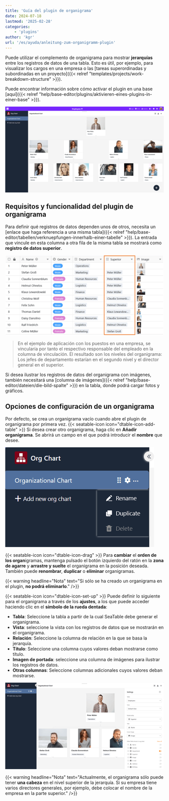 ```yaml
---
title: 'Guía del plugin de organigrama'
date: 2024-07-18
lastmod: '2025-02-28'
categories:
    - 'plugins'
author: 'kgr'
url: '/es/ayuda/anleitung-zum-organigramm-plugin'
---
```


Puede utilizar el complemento de organigrama para mostrar **jerarquías** entre los registros de datos de una tabla. Esto es útil, por ejemplo, para visualizar los cargos en una empresa o las [tareas superordinadas y subordinadas en un proyecto]({{< relref "templates/projects/work-breakdown-structure" >}}).

Puede encontrar información sobre cómo activar el plugin en una base [aquí]({{< relref "help/base-editor/plugins/aktivieren-eines-plugins-in-einer-base" >}}).

![Plugin de organigrama](images/Organigramm-Plugin.png)

## Requisitos y funcionalidad del plugin de organigrama

Para definir qué registros de datos dependen unos de otros, necesita un [enlace que haga referencia a una misma tabla]({{< relref "help/base-editor/tabellen/verknuepfungen-innerhalb-einer-tabelle" >}}). La entrada que vincule en esta columna a otra fila de la misma tabla se mostrará como **registro de datos superior**.

![Columna de enlace para un organigrama](images/Verknuepfungsspalte-fuer-ein-Organigramm.png)

> En el ejemplo de aplicación con los puestos en una empresa, se vincularía por tanto el respectivo responsable del empleado en la columna de vinculación. El resultado son los niveles del organigrama: Los jefes de departamento estarían en el segundo nivel y el director general en el superior.

Si desea ilustrar los registros de datos del organigrama con imágenes, también necesitará una [columna de imágenes]({{< relref "help/base-editor/dateien/die-bild-spalte" >}}) en la tabla, donde podrá cargar fotos y gráficos.

## Opciones de configuración de un organigrama

Por defecto, se crea un organigrama vacío cuando abre el plugin de organigrama por primera vez. {{< seatable-icon icon="dtable-icon-add-table" >}} Si desea crear otro organigrama, haga clic en **Añadir organigrama**. Se abrirá un campo en el que podrá introducir el **nombre** que desee.

![Opciones de organigramas](images/Optionen-fuer-Organigramme.png)

{{< seatable-icon icon="dtable-icon-drag" >}} Para **cambiar** el **orden de los organ**igramas, mantenga pulsado el botón izquierdo del ratón en la **zona de agarre** y **arrastre y suelte** el organigrama en la posición deseada. También puede **renombrar**, **duplicar** o **eliminar** organigramas.

{{< warning  headline="Nota"  text="Si sólo se ha creado un organigrama en el plugin, **no podrá eliminarlo**." />}}

{{< seatable-icon icon="dtable-icon-set-up" >}} Puede definir lo siguiente para el organigrama a través de los **ajustes**, a los que puede acceder haciendo clic en el **símbolo de la rueda dentada**:

- **Tabla**: Seleccione la tabla a partir de la cual SeaTable debe generar el organigrama.
- **Vista**: seleccione la vista con los registros de datos que se mostrarán en el organigrama.
- **Relación**: Seleccione la columna de relación en la que se basa la jerarquía.
- **Título**: Seleccione una columna cuyos valores deban mostrarse como título.
- **Imagen de portada**: seleccione una columna de imágenes para ilustrar los registros de datos.
- **Otras columnas**: Seleccione columnas adicionales cuyos valores deban mostrarse.

![Configuración del organigrama](images/Einstellungen-eines-Organigramms.png)

{{< warning  headline="Nota"  text="Actualmente, el organigrama sólo puede tener **una cabeza** en el nivel superior de la jerarquía. Si su empresa tiene varios directores generales, por ejemplo, debe colocar el nombre de la empresa en la parte superior." />}}
